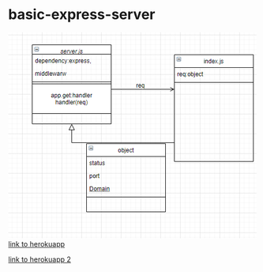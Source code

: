 # basic-express-server
![img1](src/umlLab.png)
[link to herokuapp ](https://mariam-basic-express-server.herokuapp.com/)

[link to herokuapp 2](https://mariam-basic-express-server.herokuapp.com/person?name=mariam)
